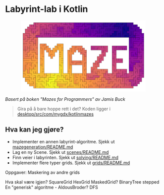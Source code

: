 # Labyrint-lab i Kotlin

<p align="center">
<img alt="masked.png" src="assets/masked.png" width="80%"/>
</p>

*Basert på boken "Mazes for Programmers" av Jamis Buck*

> Gira på å bare hoppe rett i det? Koden ligger
> i [desktop/src/com/mygdx/kotlinmazes](desktop/src/com/mygdx/kotlinmazes/scenes/BinaryTreeAnimated.kt)

## Hva kan jeg gjøre?

- Implementer en annen labyrint-algoritme. Sjekk
  ut [mazegeneration/README.md](desktop/src/com/mygdx/kotlinmazes/mazegeneration/README.md)
- Lag en ny Scene. Sjekk ut [scenes/README.md](desktop/src/com/mygdx/kotlinmazes/scenes/README.md)
- Finn veier i labyrinten. Sjekk ut [solving/README.md](desktop/src/com/mygdx/kotlinmazes/solving/README.md)
- Implementer flere typer grids. Sjekk ut [grids/README.md](desktop/src/com/mygdx/kotlinmazes/grids/README.md)

Oppgaver:
Maskering av andre grids

Hva skal være igjen?
SquareGrid
HexGrid
MaskedGrid?
BinaryTree stepped
En "generisk" algoritme - AldousBroder?
DFS